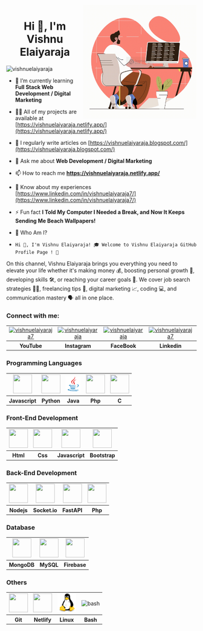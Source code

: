 <!DOCTYPE html>
<html>
  <head>
    <meta name="google-site-verification" content="s6gY-Dnu5rwhFljUBzkx-96NbNCQMCJQGdzvW47grVY" />
  </head>
  <body>
  </body>
</html>
<img src="./Web development.gif" align="right" width=300>

<h1 align="center">Hi 👋, I'm Vishnu Elaiyaraja</h1>
<p align="left"> <img src="https://komarev.com/ghpvc/?username=vishnuelaiyaraja&label=Profile%20views&color=0e75b6&style=flat" alt="vishnuelaiyaraja" /> </p>

- 🌱 I’m currently learning **Full Stack Web Development / Digital Marketing**

- 👨‍💻 All of my projects are available at [https://vishnuelaiyaraja.netlify.app/](https://vishnuelaiyaraja.netlify.app/)

- 📝 I regularly write articles on [https://vishnuelaiyaraja.blogspot.com/](https://vishnuelaiyaraja.blogspot.com/)

- 💬 Ask me about **Web Development / Digital Marketing**

- 📫 How to reach me **https://vishnuelaiyaraja.netlify.app/**

- 📄 Know about my experiences [https://www.linkedin.com/in/vishnuelaiyaraja7/](https://www.linkedin.com/in/vishnuelaiyaraja7/)

- ⚡ Fun fact **I Told My Computer I Needed a Break, and Now It Keeps Sending Me Beach Wallpapers!**

- 🔐 Who Am I?
-     Hi 👋, I'm Vishnu Elaiyaraja! 🎓 Welcome to Vishnu Elaiyaraja GitHub Profile Page ! 🚀
On this channel, Vishnu Elaiyaraja brings you everything you need to elevate your life whether it's making money 💰, boosting personal growth 🌱, developing skills 🛠️, or reaching your career goals 🎯. We cover job search strategies 🧑‍💼, freelancing tips 💼, digital marketing 📈, coding 💻, and communication mastery 🗣️ all in one place.

<h3 align="left">Connect with me:</h3>
<p align="left">
</p>
<table style="text-align: center;">
    <tr>
       <td>
          <a href="https://www.youtube.com/@VishnuElaiyaraja7" target="blank"><img align="center" src="https://raw.githubusercontent.com/rahuldkjain/github-profile-readme-generator/master/src/images/icons/Social/youtube.svg" alt="vishnuelaiyaraja7"  width=50 height=50  /></a>
        </td>
        <td>
           <a href="https://instagram.com/vishnuelaiyaraja" target="blank"><img align="center" src="https://raw.githubusercontent.com/rahuldkjain/github-profile-readme-generator/master/src/images/icons/Social/instagram.svg" alt="vishnuelaiyaraja" width=60 height=60 /></a>
        </td>
        <td>            
           <a href="https://fb.com/vishnuelaiyaraja" target="blank"><img align="center" src="https://raw.githubusercontent.com/rahuldkjain/github-profile-readme-generator/master/src/images/icons/Social/facebook.svg" alt="vishnuelaiyaraja" width=60 height=60 /></a>
        </td>        
        <td>
            <a href="https://linkedin.com/in/vishnuelaiyaraja" target="blank"><img align="center" src="https://raw.githubusercontent.com/rahuldkjain/github-profile-readme-generator/master/src/images/icons/Social/linked-in-alt.svg" alt="vishnuelaiyaraja7" width=60 height=60 /></a>
        </td>        
        <td>
            <a href="https://twitter.com/vishnuelaiyaraja" target="blank"><img align="center" src="https://raw.githubusercontent.com/rahuldkjain/github-profile-readme-generator/master/src/images/icons/Social/twitter.svg" alt="vishnuelaiyaraja" width=60 height=60 /></a>
        </td>
        <td>    
         <a href="https://whatsapp.com/channel/0029VamQps8EAKWJP5HmVh0T" target="blank"><img align="center" src="https://raw.githubusercontent.com/rahuldkjain/github-profile-readme-generator/master/src/images/icons/Social/whatsapp.svg" alt="0029VamQps8EAKWJP5HmVh0T"  width=50 height=50  /></a>
        </td>
        <td>    
         <a href="https://t.me/VishnuElaiyaraja" target="blank"><img align="center" src="https://cdn.jsdelivr.net/npm/simple-icons@v6/icons/telegram.svg" alt="VishnuElaiyaraja" width="50" height="50" />
</a>
        </td>
    </tr>
    <tr>
        <th>YouTube</th>
        <th>Instagram</th>
        <th>FaceBook</th>
        <th>Linkedin</th>
        <th>Twitter</th>
        <th>Whatsapp</th>
        <th>Telegram</th>
    </tr>
</table>

### Programming Languages
<table style="text-align: center;">
    <tr>
        <td>
            <img src="https://cdn.jsdelivr.net/gh/devicons/devicon/icons/javascript/javascript-original.svg"
                width=50 height=50 />
        </td>
        <td>
            <img src="https://cdn.jsdelivr.net/gh/devicons/devicon/icons/python/python-original.svg"
                width=50 height=50 />
        </td>
        <td>
        <img src="https://raw.githubusercontent.com/devicons/devicon/master/icons/java/java-original.svg" alt="java" width="40" height="40"/>
        </td>
        <td>
            <img src="https://cdn.jsdelivr.net/gh/devicons/devicon/icons/php/php-original.svg"
                width=50 height=50 />
        </td>
        <td>
            <img src="https://cdn.jsdelivr.net/gh/devicons/devicon/icons/c/c-original.svg"
                width=50 height=50 />
        </td>
    </tr>
    <tr>
        <th>Javascript</th>
        <th>Python</th>
        <th>Java</th>
        <th>Php</th>
        <th>  C  </th>
    </tr>
</table>

### Front-End Development
<table style="text-align: center;">
    <tr>
        <td>
            <img src="https://cdn.jsdelivr.net/gh/devicons/devicon/icons/html5/html5-original.svg"
                width=50 height=50 />
        </td>
        <td>
            <img src="https://cdn.jsdelivr.net/gh/devicons/devicon/icons/css3/css3-original.svg"
                width=50 height=50 />
        </td>
        <td>
            <img src="https://cdn.jsdelivr.net/gh/devicons/devicon/icons/javascript/javascript-original.svg"
                width=50 height=50 />
        </td>
        <td>
            <img src="https://cdn.jsdelivr.net/gh/devicons/devicon@latest/icons/bootstrap/bootstrap-original.svg" width=50 height=50 />
        </td>
    </tr>
    <tr>
        <th>Html</th>
        <th>Css</th>
        <th>Javascript</th>
        <th>Bootstrap</th>
    </tr>
</table>

### Back-End Development
<table style="text-align: center;">
    <tr>
        <td>
            <img src="https://cdn.jsdelivr.net/gh/devicons/devicon/icons/nodejs/nodejs-original.svg"
                width=50 height=50 />
        </td>
        <td>
            <img src="https://cdn.jsdelivr.net/gh/devicons/devicon/icons/socketio/socketio-original.svg" width="50" height="50" />
        </td>
        <td>
           <img src="https://cdn.jsdelivr.net/gh/devicons/devicon/icons/fastapi/fastapi-original.svg" width=50 height=50 />
        </td>
        <td>
            <img src="https://cdn.jsdelivr.net/gh/devicons/devicon/icons/php/php-original.svg"
                width=50 height=50 />
        </td>
    </tr>
    <tr>
        <th>Nodejs</th>
        <th>Socket.io</th>
        <th>FastAPI</th>
        <th>Php</th>
    </tr>
</table>



### Database
<table style="text-align: center;">
    <tr>
        <td>
            <img src="https://cdn.jsdelivr.net/gh/devicons/devicon/icons/mongodb/mongodb-original.svg" width=50 height=50 />
        </td>
        <td>
            <img src="https://cdn.jsdelivr.net/gh/devicons/devicon/icons/mysql/mysql-original-wordmark.svg" width=50 height=50 />
        </td>
        <td>
            <img src="https://cdn.jsdelivr.net/gh/devicons/devicon/icons/firebase/firebase-plain-wordmark.svg" width=50 height=50 />
        </td>
    </tr>
    <tr>
        <th>MongoDB</th>
        <th>MySQL</td>
        <th>Firebase</th>
    </tr>
</table>

### Others
<table style="text-align: center;">
    <tr>
        <td>
            <img src="https://cdn.jsdelivr.net/gh/devicons/devicon/icons/git/git-original.svg" width=50 height=50 />
        </td>
         <td>
            <img src="https://cdn.jsdelivr.net/gh/devicons/devicon@latest/icons/netlify/netlify-original.svg" width=50 height=50/>
         </td>
        <td>
       <img src="https://raw.githubusercontent.com/devicons/devicon/master/icons/linux/linux-original.svg" alt="linux" width="50" height="50"/>
        </td>
        <td>
          <img src="https://www.vectorlogo.zone/logos/gnu_bash/gnu_bash-icon.svg" alt="bash" width="50" height="50"/>
        </td>
    </tr>
    <tr>
        <th>Git</th>
        <th>Netlify</th>
        <th>Linux</th>
        <th>Bash</th>
    </tr>
</table>
